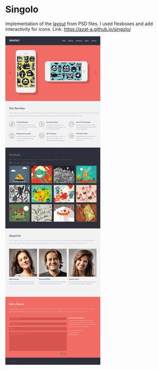 # Singolo
Implementation of the [layout](https://drive.google.com/drive/folders/1B7AO6SF8j-JRTr3iBJTF194C5brZQYY5) from PSD files. I used flexboxes and add interactivity for icons.
Link: https://azat-a.github.io/singolo/

![Screenshot of Singolo page](https://github.com/azat-a/singolo/blob/master/singolo-screenshot.png?raw=true)
